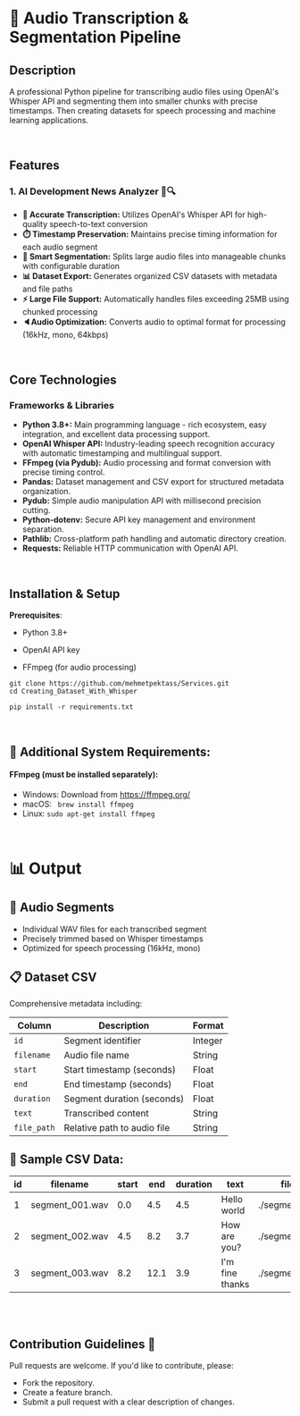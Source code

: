 # 🎤 Audio Transcription & Segmentation Pipeline

## Description
A professional Python pipeline for transcribing audio files using OpenAI's Whisper API and segmenting them into smaller chunks with precise timestamps. Then creating datasets for speech processing and machine learning applications.

<br>

## Features

### 1. AI Development News Analyzer 📰🔍
* **🎯 Accurate Transcription:** Utilizes OpenAI's Whisper API for high-quality speech-to-text conversion
* **⏱️ Timestamp Preservation:** Maintains precise timing information for each audio segment
* **🔪 Smart Segmentation:** Splits large audio files into manageable chunks with configurable duration
* **📊 Dataset Export:** Generates organized CSV datasets with metadata and file paths
* **⚡ Large File Support:** Automatically handles files exceeding 25MB using chunked processing
* **🔈Audio Optimization:** Converts audio to optimal format for processing (16kHz, mono, 64kbps)

<br>

## Core Technologies
### Frameworks & Libraries
* **Python 3.8+:** Main programming language - rich ecosystem, easy integration, and excellent data processing support.
* **OpenAI Whisper API:** Industry-leading speech recognition accuracy with automatic timestamping and multilingual support.
* **FFmpeg (via Pydub):** Audio processing and format conversion with precise timing control.
* **Pandas:** Dataset management and CSV export for structured metadata organization.
* **Pydub:** Simple audio manipulation API with millisecond precision cutting.
* **Python-dotenv:** Secure API key management and environment separation.
* **Pathlib:** Cross-platform path handling and automatic directory creation.
* **Requests:** Reliable HTTP communication with OpenAI API.
<br>

## Installation & Setup

**Prerequisites**:
- Python 3.8+

- OpenAI API key

- FFmpeg (for audio processing)

```
git clone https://github.com/mehmetpektass/Services.git
cd Creating_Dataset_With_Whisper
```
```
pip install -r requirements.txt
```
<br>

## 🔧 Additional System Requirements:
#### FFmpeg (must be installed separately):

- Windows: Download from https://ffmpeg.org/
- macOS: ``` brew install ffmpeg ```
- Linux: ``` sudo apt-get install ffmpeg ```

<br>

# 📊 Output

## 🎵 Audio Segments
- Individual WAV files for each transcribed segment
- Precisely trimmed based on Whisper timestamps
- Optimized for speech processing (16kHz, mono)

## 📋 Dataset CSV
Comprehensive metadata including:

| Column | Description | Format |
|--------|-------------|---------|
| `id` | Segment identifier | Integer |
| `filename` | Audio file name | String |
| `start` | Start timestamp (seconds) | Float |
| `end` | End timestamp (seconds) | Float |
| `duration` | Segment duration (seconds) | Float |
| `text` | Transcribed content | String |
| `file_path` | Relative path to audio file | String |

## 📄 Sample CSV Data:
| id | filename | start | end | duration | text | file_path |
|----|----------|-------|-----|----------|------|-----------|
| 1 | segment_001.wav | 0.0 | 4.5 | 4.5 | Hello world | ./segment_001.wav |
| 2 | segment_002.wav | 4.5 | 8.2 | 3.7 | How are you? | ./segment_002.wav |
| 3 | segment_003.wav | 8.2 | 12.1 | 3.9 | I'm fine thanks | ./segment_003.wav |

<br>
<br>

## Contribution Guidelines  🚀
 Pull requests are welcome. If you'd like to contribute, please:

* Fork the repository.
* Create a feature branch.
* Submit a pull request with a clear description of changes.


